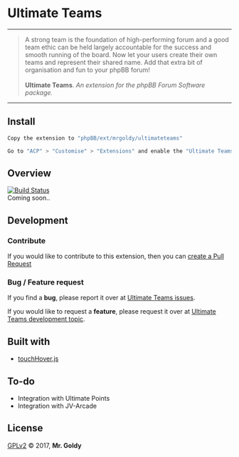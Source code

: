 
# Ultimate Teams
---
> A strong team is the foundation of high-performing forum and a good team ethic can be held largely accountable for the success and smooth running of the board. Now let your users create their own teams and represent their shared name. Add that extra bit of organisation and fun to your phpBB forum!<br><br>
> **Ultimate Teams**. *An extension for the phpBB Forum Software package.*
---


## Install
```javascript
Copy the extension to "phpBB/ext/mrgoldy/ultimateteams"

Go to "ACP" > "Customise" > "Extensions" and enable the "Ultimate Teams" extension.
```

## Overview
[![Build Status](https://travis-ci.org/mrgoldy/ultimateteams.svg?branch=master)](https://travis-ci.org/mrgoldy/ultimateteams) <br />
Coming soon..

## Development

### Contribute
If you would like to contribute to this extension, then you can [create a Pull Request](https://github.com/mrgoldy/ultimateteams/pulls "Create a Pull Request for Mr. Goldy's Ultimate Teams")

### Bug / Feature request
If you find a **bug**, please report it over at [Ultimate Teams issues](https://github.com/mrgoldy/ultimateblog/issues "Ultimate Teams issues").

If you would like to request a **feature**, please request it over at [Ultimate Teams development topic](https://www.phpbb.com/community/viewtopic.php?f=456&t=2449321 "Ultimate Teams phpBB's development topic").

## Built with
* [touchHover.js](https://gist.github.com/csasbach/867744 "Create tooltips on mouseover or on click (for supporting touch interfaces).
by C. Scott Asbach")

## To-do
* Integration with Ultimate Points
* Integration with JV-Arcade

## License
[GPLv2](license.txt) &copy; 2017, **Mr. Goldy**
